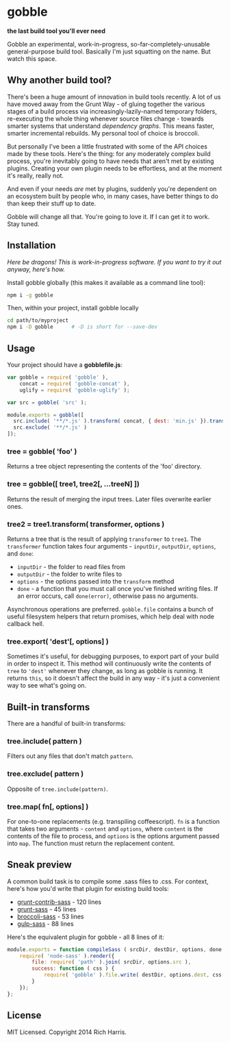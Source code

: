 # gobble

**the last build tool you'll ever need**

Gobble an experimental, work-in-progress, so-far-completely-unusable general-purpose build tool. Basically I'm just squatting on the name. But watch this space.

## Why another build tool?

There's been a huge amount of innovation in build tools recently. A lot of us have moved away from the Grunt Way - of gluing together the various stages of a build process via increasingly-lazily-named temporary folders, re-executing the whole thing whenever source files change - towards smarter systems that understand *dependency graphs*. This means faster, smarter incremental rebuilds. My personal tool of choice is broccoli.

But personally I've been a little frustrated with some of the API choices made by these tools. Here's the thing: for any moderately complex build process, you're inevitably going to have needs that aren't met by existing plugins. Creating your own plugin needs to be effortless, and at the moment it's really, really not.

And even if your needs *are* met by plugins, suddenly you're dependent on an ecosystem built by people who, in many cases, have better things to do than keep their stuff up to date.

Gobble will change all that. You're going to love it. If I can get it to work. Stay tuned.


## Installation

*Here be dragons! This is work-in-progress software. If you want to try it out anyway, here's how.*

Install gobble globally (this makes it available as a command line tool):

```bash
npm i -g gobble
```

Then, within your project, install gobble locally

```bash
cd path/to/myproject
npm i -D gobble      # -D is short for --save-dev
```

## Usage

Your project should have a **gobblefile.js**:

```js
var gobble = require( 'gobble' ),
    concat = require( 'gobble-concat' ),
    uglify = require( 'gobble-uglify' );

var src = gobble( 'src' );

module.exports = gobble([
  src.include( '**/*.js' ).transform( concat, { dest: 'min.js' }).transform( uglify ),
  src.exclude( '**/*.js' )
]);
```

### tree = gobble( 'foo' )

Returns a tree object representing the contents of the 'foo' directory.

### tree = gobble([ tree1, tree2[, ...treeN] ])

Returns the result of merging the input trees. Later files overwrite earlier ones.

### tree2 = tree1.transform( transformer, options )

Returns a tree that is the result of applying `transformer` to `tree1`. The `transformer` function takes four arguments - `inputDir`, `outputDir`, `options`, and `done`:

* `inputDir` - the folder to read files from
* `outputDir` - the folder to write files to
* `options` - the options passed into the `transform` method
* `done` - a function that you must call once you've finished writing files. If an error occurs, call `done(error)`, otherwise pass no arguments.

Asynchronous operations are preferred. `gobble.file` contains a bunch of useful filesystem helpers that return promises, which help deal with node callback hell.

### tree.export( 'dest'[, options] )

Sometimes it's useful, for debugging purposes, to export part of your build in order to inspect it. This method will continuously write the contents of `tree` to `'dest'` whenever they change, as long as gobble is running. It returns `this`, so it doesn't affect the build in any way - it's just a convenient way to see what's going on.


## Built-in transforms

There are a handful of built-in transforms:

### tree.include( pattern )

Filters out any files that don't match `pattern`.

### tree.exclude( pattern )

Opposite of `tree.include(pattern)`.

### tree.map( fn[, options] )

For one-to-one replacements (e.g. transpiling coffeescript). `fn` is a function that takes two arguments - `content` and `options`, where `content` is the contents of the file to process, and `options` is the options argument passed into `map`. The function must return the replacement content.


## Sneak preview

A common build task is to compile some .sass files to .css. For context, here's how you'd write that plugin for existing build tools:

* [grunt-contrib-sass](https://github.com/gruntjs/grunt-contrib-sass/blob/master/tasks/sass.js) - 120 lines
* [grunt-sass](https://github.com/sindresorhus/grunt-sass/blob/master/tasks/sass.js) - 45 lines
* [broccoli-sass](https://github.com/joliss/broccoli-sass/blob/master/index.js) - 53 lines
* [gulp-sass](https://github.com/dlmanning/gulp-sass/blob/master/index.js) - 88 lines

Here's the equivalent plugin for gobble - all 8 lines of it:

```js
module.exports = function compileSass ( srcDir, destDir, options, done ) {
	require( 'node-sass' ).render({
		file: require( 'path' ).join( srcDir, options.src ),
		success: function ( css ) {
			require( 'gobble' ).file.write( destDir, options.dest, css ).then( done );
		}
	});
};
```


## License

MIT Licensed. Copyright 2014 Rich Harris.
